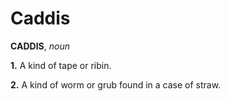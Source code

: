 # Caddis

**CADDIS**, _noun_

**1.** A kind of tape or ribin.

**2.** A kind of worm or grub found in a case of straw.